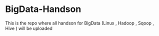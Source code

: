 # BigData-Handson
This is the repo where all handson for BigData (Linux , Hadoop , Sqoop , Hive ) will be uploaded
